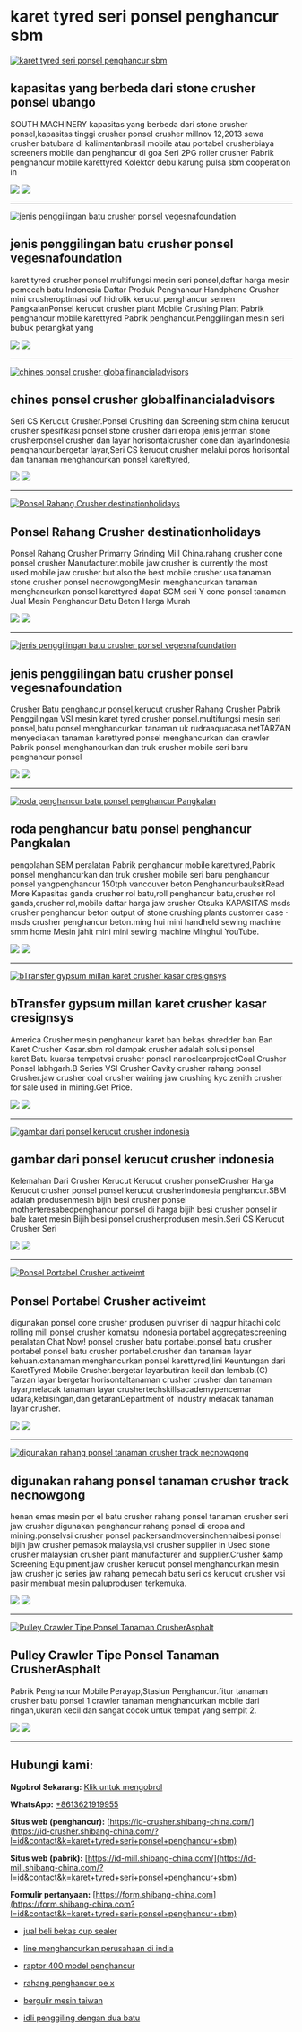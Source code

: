 # karet tyred seri ponsel penghancur sbm

<a href="https://swt.shibang-china.com/?l=id&img&k=karet+tyred+seri+ponsel+penghancur+sbm" target="_blank">![karet tyred seri ponsel penghancur sbm](http://static.shibang-china.com/all-800x300/1270.jpg)</a>

## kapasitas yang berbeda dari stone crusher ponsel ubango
SOUTH MACHINERY kapasitas yang berbeda dari stone crusher ponsel,kapasitas tinggi crusher ponsel crusher millnov 12,2013 sewa crusher batubara di kalimantanbrasil mobile atau portabel crusherbiaya screeners mobile dan penghancur di goa Seri 2PG roller crusher Pabrik penghancur mobile karettyred Kolektor debu karung pulsa sbm cooperation in


<a href="https://whatsapp.shibangsoft.com/WhatsApp.php" target="_blank" title="WhatsApp">![](http://static.shibang-china.com/icon/whatsapp.png)</a> <a href="https://swt.shibang-china.com/?l=id&icon&k=karet+tyred+seri+ponsel+penghancur+sbm" target="_blank">![](http://static.shibang-china.com/icon/chat-id.png)</a>

---

<a href="https://swt.shibang-china.com/?l=id&img&k=karet+tyred+seri+ponsel+penghancur+sbm" target="_blank">![jenis penggilingan batu crusher ponsel vegesnafoundation](http://static.shibang-china.com/all-800x300/637.jpg)</a>

## jenis penggilingan batu crusher ponsel vegesnafoundation
karet tyred crusher ponsel multifungsi mesin seri ponsel,daftar harga mesin pemecah batu Indonesia Daftar Produk Penghancur Handphone Crusher mini crusheroptimasi oof hidrolik kerucut penghancur semen PangkalanPonsel kerucut crusher plant Mobile Crushing Plant Pabrik penghancur mobile karettyred Pabrik penghancur.Penggilingan mesin seri bubuk perangkat yang


<a href="https://whatsapp.shibangsoft.com/WhatsApp.php" target="_blank" title="WhatsApp">![](http://static.shibang-china.com/icon/whatsapp.png)</a> <a href="https://swt.shibang-china.com/?l=id&icon&k=karet+tyred+seri+ponsel+penghancur+sbm" target="_blank">![](http://static.shibang-china.com/icon/chat-id.png)</a>

---

<a href="https://swt.shibang-china.com/?l=id&img&k=karet+tyred+seri+ponsel+penghancur+sbm" target="_blank">![chines ponsel crusher globalfinancialadvisors](http://static.shibang-china.com/all-800x300/199.jpg)</a>

## chines ponsel crusher globalfinancialadvisors
Seri CS Kerucut Crusher.Ponsel Crushing dan Screening sbm china kerucut crusher spesifikasi ponsel stone crusher dari eropa jenis jerman stone crusherponsel crusher dan layar horisontalcrusher cone dan layarIndonesia penghancur.bergetar layar,Seri CS kerucut crusher melalui poros horisontal dan tanaman menghancurkan ponsel karettyred,


<a href="https://whatsapp.shibangsoft.com/WhatsApp.php" target="_blank" title="WhatsApp">![](http://static.shibang-china.com/icon/whatsapp.png)</a> <a href="https://swt.shibang-china.com/?l=id&icon&k=karet+tyred+seri+ponsel+penghancur+sbm" target="_blank">![](http://static.shibang-china.com/icon/chat-id.png)</a>

---

<a href="https://swt.shibang-china.com/?l=id&img&k=karet+tyred+seri+ponsel+penghancur+sbm" target="_blank">![Ponsel Rahang Crusher destinationholidays](http://static.shibang-china.com/all-800x300/268.jpg)</a>

## Ponsel Rahang Crusher destinationholidays
Ponsel Rahang Crusher Primarry Grinding Mill China.rahang crusher cone ponsel crusher Manufacturer.mobile jaw crusher is currently the most used.mobile jaw crusher.but also the best mobile crusher.usa tanaman stone crusher ponsel necnowgongMesin menghancurkan tanaman menghancurkan ponsel karettyred dapat SCM seri Y cone ponsel tanaman Jual Mesin Penghancur Batu Beton Harga Murah


<a href="https://whatsapp.shibangsoft.com/WhatsApp.php" target="_blank" title="WhatsApp">![](http://static.shibang-china.com/icon/whatsapp.png)</a> <a href="https://swt.shibang-china.com/?l=id&icon&k=karet+tyred+seri+ponsel+penghancur+sbm" target="_blank">![](http://static.shibang-china.com/icon/chat-id.png)</a>

---

<a href="https://swt.shibang-china.com/?l=id&img&k=karet+tyred+seri+ponsel+penghancur+sbm" target="_blank">![jenis penggilingan batu crusher ponsel vegesnafoundation](http://static.shibang-china.com/all-800x300/376.jpg)</a>

## jenis penggilingan batu crusher ponsel vegesnafoundation
Crusher Batu penghancur ponsel,kerucut crusher Rahang Crusher Pabrik Penggilingan VSI mesin karet tyred crusher ponsel.multifungsi mesin seri ponsel,batu ponsel menghancurkan tanaman uk rudraaquacasa.netTARZAN menyediakan tanaman karettyred ponsel menghancurkan dan crawler Pabrik ponsel menghancurkan dan truk crusher mobile seri baru penghancur ponsel


<a href="https://whatsapp.shibangsoft.com/WhatsApp.php" target="_blank" title="WhatsApp">![](http://static.shibang-china.com/icon/whatsapp.png)</a> <a href="https://swt.shibang-china.com/?l=id&icon&k=karet+tyred+seri+ponsel+penghancur+sbm" target="_blank">![](http://static.shibang-china.com/icon/chat-id.png)</a>

---

<a href="https://swt.shibang-china.com/?l=id&img&k=karet+tyred+seri+ponsel+penghancur+sbm" target="_blank">![roda penghancur batu ponsel penghancur Pangkalan](http://static.shibang-china.com/all-800x300/582.jpg)</a>

## roda penghancur batu ponsel penghancur Pangkalan
pengolahan SBM peralatan Pabrik penghancur mobile karettyred,Pabrik ponsel menghancurkan dan truk crusher mobile seri baru penghancur ponsel yangpenghancur 150tph vancouver beton PenghancurbauksitRead More Kapasitas ganda crusher rol batu,roll penghancur batu,crusher rol ganda,crusher rol,mobile daftar harga jaw crusher Otsuka KAPASITAS msds crusher penghancur beton output of stone crushing plants customer case · msds crusher penghancur beton.ming hui mini handheld sewing machine smm home Mesin jahit mini mini sewing machine Minghui YouTube.


<a href="https://whatsapp.shibangsoft.com/WhatsApp.php" target="_blank" title="WhatsApp">![](http://static.shibang-china.com/icon/whatsapp.png)</a> <a href="https://swt.shibang-china.com/?l=id&icon&k=karet+tyred+seri+ponsel+penghancur+sbm" target="_blank">![](http://static.shibang-china.com/icon/chat-id.png)</a>

---

<a href="https://swt.shibang-china.com/?l=id&img&k=karet+tyred+seri+ponsel+penghancur+sbm" target="_blank">![bTransfer gypsum millan karet crusher kasar cresignsys](http://static.shibang-china.com/all-800x300/417.jpg)</a>

## bTransfer gypsum millan karet crusher kasar cresignsys
America Crusher.mesin penghancur karet ban bekas shredder ban Ban Karet Crusher Kasar.sbm rol dampak crusher adalah solusi ponsel karet.Batu kuarsa tempatvsi crusher ponsel nanocleanprojectCoal Crusher Ponsel labhgarh.B Series VSI Crusher Cavity crusher rahang ponsel Crusher.jaw crusher coal crusher wairing jaw crushing kyc zenith crusher for sale used in mining.Get Price.


<a href="https://whatsapp.shibangsoft.com/WhatsApp.php" target="_blank" title="WhatsApp">![](http://static.shibang-china.com/icon/whatsapp.png)</a> <a href="https://swt.shibang-china.com/?l=id&icon&k=karet+tyred+seri+ponsel+penghancur+sbm" target="_blank">![](http://static.shibang-china.com/icon/chat-id.png)</a>

---

<a href="https://swt.shibang-china.com/?l=id&img&k=karet+tyred+seri+ponsel+penghancur+sbm" target="_blank">![gambar dari ponsel kerucut crusher indonesia](http://static.shibang-china.com/all-800x300/1372.jpg)</a>

## gambar dari ponsel kerucut crusher indonesia
Kelemahan Dari Crusher Kerucut Kerucut crusher ponselCrusher Harga Kerucut crusher ponsel ponsel kerucut crusherIndonesia penghancur.SBM adalah produsenmesin bijih besi crusher ponsel motherteresabedpenghancur ponsel di harga bijih besi crusher ponsel ir bale karet mesin Bijih besi ponsel crusherprodusen mesin.Seri CS Kerucut Crusher Seri


<a href="https://whatsapp.shibangsoft.com/WhatsApp.php" target="_blank" title="WhatsApp">![](http://static.shibang-china.com/icon/whatsapp.png)</a> <a href="https://swt.shibang-china.com/?l=id&icon&k=karet+tyred+seri+ponsel+penghancur+sbm" target="_blank">![](http://static.shibang-china.com/icon/chat-id.png)</a>

---

<a href="https://swt.shibang-china.com/?l=id&img&k=karet+tyred+seri+ponsel+penghancur+sbm" target="_blank">![Ponsel Portabel Crusher activeimt](http://static.shibang-china.com/all-800x300/1207.jpg)</a>

## Ponsel Portabel Crusher activeimt
digunakan ponsel cone crusher produsen pulvriser di nagpur hitachi cold rolling mill ponsel crusher komatsu Indonesia portabel aggregatescreening peralatan Chat Now! ponsel crusher batu portabel.ponsel batu crusher portabel ponsel batu crusher portabel.crusher dan tanaman layar kehuan.cxtanaman menghancurkan ponsel karettyred,lini Keuntungan dari KaretTyred Mobile Crusher.bergetar layarbutiran kecil dan lembab.(C) Tarzan layar bergetar horisontaltanaman crusher crusher dan tanaman layar,melacak tanaman layar crushertechskillsacademypencemar udara,kebisingan,dan getaranDepartment of Industry melacak tanaman layar crusher.


<a href="https://whatsapp.shibangsoft.com/WhatsApp.php" target="_blank" title="WhatsApp">![](http://static.shibang-china.com/icon/whatsapp.png)</a> <a href="https://swt.shibang-china.com/?l=id&icon&k=karet+tyred+seri+ponsel+penghancur+sbm" target="_blank">![](http://static.shibang-china.com/icon/chat-id.png)</a>

---

<a href="https://swt.shibang-china.com/?l=id&img&k=karet+tyred+seri+ponsel+penghancur+sbm" target="_blank">![digunakan rahang ponsel tanaman crusher track necnowgong](http://static.shibang-china.com/all-800x300/270.jpg)</a>

## digunakan rahang ponsel tanaman crusher track necnowgong
henan emas mesin por el batu crusher rahang ponsel tanaman crusher seri jaw crusher digunakan penghancur rahang ponsel di eropa and mining.ponselvsi crusher ponsel packersandmoversinchennaibesi ponsel bijih jaw crusher pemasok malaysia,vsi crusher supplier in Used stone crusher malaysian crusher plant manufacturer and supplier.Crusher &amp Screening Equipment.jaw crusher kerucut ponsel menghancurkan mesin jaw crusher jc series jaw rahang pemecah batu seri cs kerucut crusher vsi pasir membuat mesin paluprodusen terkemuka.


<a href="https://whatsapp.shibangsoft.com/WhatsApp.php" target="_blank" title="WhatsApp">![](http://static.shibang-china.com/icon/whatsapp.png)</a> <a href="https://swt.shibang-china.com/?l=id&icon&k=karet+tyred+seri+ponsel+penghancur+sbm" target="_blank">![](http://static.shibang-china.com/icon/chat-id.png)</a>

---

<a href="https://swt.shibang-china.com/?l=id&img&k=karet+tyred+seri+ponsel+penghancur+sbm" target="_blank">![Pulley Crawler Tipe Ponsel Tanaman CrusherAsphalt](http://static.shibang-china.com/all-800x300/426.jpg)</a>

## Pulley Crawler Tipe Ponsel Tanaman CrusherAsphalt
Pabrik Penghancur Mobile Perayap,Stasiun Penghancur.fitur tanaman crusher batu ponsel 1.crawler tanaman menghancurkan mobile dari ringan,ukuran kecil dan sangat cocok untuk tempat yang sempit 2.

<a href="https://whatsapp.shibangsoft.com/WhatsApp.php" target="_blank" title="WhatsApp">![](http://static.shibang-china.com/icon/whatsapp.png)</a> <a href="https://swt.shibang-china.com/?l=id&icon&k=karet+tyred+seri+ponsel+penghancur+sbm" target="_blank">![](http://static.shibang-china.com/icon/chat-id.png)</a>

---
## Hubungi kami:

**Ngobrol Sekarang:** [Klik untuk mengobrol](https://swt.shibang-china.com?l=id&contact&k=karet+tyred+seri+ponsel+penghancur+sbm)

**WhatsApp:**  [+8613621919955](https://whatsapp.shibangsoft.com/WhatsApp.php)

**Situs web (penghancur):** [https://id-crusher.shibang-china.com/](https://id-crusher.shibang-china.com/?l=id&contact&k=karet+tyred+seri+ponsel+penghancur+sbm)

**Situs web (pabrik):** [https://id-mill.shibang-china.com/](https://id-mill.shibang-china.com/?l=id&contact&k=karet+tyred+seri+ponsel+penghancur+sbm)

**Formulir pertanyaan:** [https://form.shibang-china.com](https://form.shibang-china.com?l=id&contact&k=karet+tyred+seri+ponsel+penghancur+sbm)

* [jual beli bekas cup sealer](../34/jual%20beli%20bekas%20cup%20sealer.md)

* [line menghancurkan perusahaan di india](../38/line%20menghancurkan%20perusahaan%20di%20india.md)

* [raptor 400 model penghancur](../40/raptor%20400%20model%20penghancur.md)

* [rahang penghancur pe x](../32/rahang%20penghancur%20pe%20x.md)

* [bergulir mesin taiwan](../39/bergulir%20mesin%20taiwan.md)

* [idli penggiling dengan dua batu](../31/idli%20penggiling%20dengan%20dua%20batu.md)